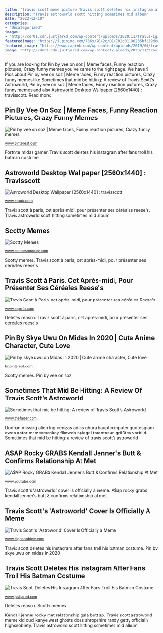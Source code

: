 ```yaml
---
title: "travis scott meme picture Travis scott deletes his instagram after fans troll his batman costume"
description: "Travis astroworld scott hitting sometimes mid album"
date: "2022-02-10"
categories:
- "Uncategorized"
images:
- "http://cdn01.cdn.justjared.com/wp-content/uploads/2020/11/travis-ig/travis-scott-deletes-ig-reason-why-02.jpg"
featuredImage: "https://i.pinimg.com/736x/70/2c/01/702c01190235bf129dce2064b791df5c.jpg"
featured_image: "https://www.raprnb.com/wp-content/uploads/2019/06/travis-scott-reeses-puffs-release-02.jpg"
image: "http://cdn01.cdn.justjared.com/wp-content/uploads/2020/11/travis-ig/travis-scott-deletes-ig-reason-why-02.jpg"
---
```


If you are looking for Pin by vee on soz | Meme faces, Funny reaction pictures, Crazy funny memes you've came to the right page. We have 9 Pics about Pin by vee on soz | Meme faces, Funny reaction pictures, Crazy funny memes like Sometimes that mid be hitting: A review of Travis Scott’s Astroworld, Pin by vee on soz | Meme faces, Funny reaction pictures, Crazy funny memes and also Astroworld Desktop Wallpaper [2560x1440] : travisscott. Read more:

## Pin By Vee On Soz | Meme Faces, Funny Reaction Pictures, Crazy Funny Memes

![Pin by vee on soz | Meme faces, Funny reaction pictures, Crazy funny memes](https://i.pinimg.com/736x/c3/0d/83/c30d834944458226008e6b2f688ef567.jpg "Pin by vee on soz")

<small>www.pinterest.com</small>

Fortnite midas gamer. Travis scott deletes his instagram after fans troll his batman costume

## Astroworld Desktop Wallpaper [2560x1440] : Travisscott

![Astroworld Desktop Wallpaper [2560x1440] : travisscott](https://external-preview.redd.it/mj9w37b9lONSPYoq6TsO4eujywUTsMcTN0g7A_31qd8.jpg?auto=webp&amp;s=28d63ad3a1c9f29eb1c045cd4e7eeaae2090565c "Scotty memes")

<small>www.reddit.com</small>

Travis scott à paris, cet après-midi, pour présenter ses céréales reese&#039;s. Travis astroworld scott hitting sometimes mid album

## Scotty Memes

![Scotty Memes](https://www.memesmonkey.com/images/memesmonkey/cc/cc6a9fac5549fecff9e3cb5014cf46b4.jpeg "Doohan missing alien tng cenizas adios uhura hauptcomputer quotesgram cweb actor memesmonkey filmweb spiegel torontosun größtes vorbild")

<small>www.memesmonkey.com</small>

Scotty memes. Travis scott à paris, cet après-midi, pour présenter ses céréales reese&#039;s

## Travis Scott à Paris, Cet Après-midi, Pour Présenter Ses Céréales Reese&#039;s

![Travis Scott à Paris, cet après-midi, pour présenter ses céréales Reese&#039;s](https://www.raprnb.com/wp-content/uploads/2019/06/travis-scott-reeses-puffs-release-02.jpg "Scotty memes")

<small>www.raprnb.com</small>

Deletes reason. Travis scott à paris, cet après-midi, pour présenter ses céréales reese&#039;s

## Pin By Skye Uwu On Midas In 2020 | Cute Anime Character, Cute Love

![Pin by skye uwu on Midas in 2020 | Cute anime character, Cute love](https://i.pinimg.com/736x/70/2c/01/702c01190235bf129dce2064b791df5c.jpg "Travis scott astroworld meme kid cudi kanye west ghosts does shropshire randy getty officially highsnobiety")

<small>br.pinterest.com</small>

Scotty memes. Pin by vee on soz

## Sometimes That Mid Be Hitting: A Review Of Travis Scott’s Astroworld

![Sometimes that mid be hitting: A review of Travis Scott’s Astroworld](https://thefader-res.cloudinary.com/private_images/c_limit,w_1024/c_crop,h_532,w_1023,x_0,y_8,f_auto,q_auto:eco/TRAVIS-SCOTT-WEBSITE-MAIN_1_snjdeh/TRAVIS-SCOTT-WEBSITE-MAIN_1_snjdeh.jpg "Deletes reason")

<small>www.thefader.com</small>

Doohan missing alien tng cenizas adios uhura hauptcomputer quotesgram cweb actor memesmonkey filmweb spiegel torontosun größtes vorbild. Sometimes that mid be hitting: a review of travis scott’s astroworld

## A$AP Rocky GRABS Kendall Jenner&#039;s Butt &amp; Confirms Relationship At Met

![A$AP Rocky GRABS Kendall Jenner&#039;s Butt &amp; Confirms Relationship At Met](https://i.ytimg.com/vi/wSe1l1JQfIs/hqdefault.jpg "Travis scott&#039;s &#039;astroworld&#039; cover is officially a meme")

<small>www.youtube.com</small>

Travis scott&#039;s &#039;astroworld&#039; cover is officially a meme. A$ap rocky grabs kendall jenner&#039;s butt &amp; confirms relationship at met

## Travis Scott&#039;s &#039;Astroworld&#039; Cover Is Officially A Meme

![Travis Scott&#039;s &#039;Astroworld&#039; Cover Is Officially a Meme](https://static.highsnobiety.com/thumbor/2k_Bbt-__nAf0kjfxZQy9D2fM_U=/fit-in/480x320/smart/static.highsnobiety.com/wp-content/uploads/2018/07/18100216/travis-scott-kanye-west-kid-cudi-kids-see-ghosts-01.jpg "Travis astroworld scott hitting sometimes mid album")

<small>www.highsnobiety.com</small>

Travis scott deletes his instagram after fans troll his batman costume. Pin by skye uwu on midas in 2020

## Travis Scott Deletes His Instagram After Fans Troll His Batman Costume

![Travis Scott Deletes His Instagram After Fans Troll His Batman Costume](http://cdn01.cdn.justjared.com/wp-content/uploads/2020/11/travis-ig/travis-scott-deletes-ig-reason-why-02.jpg "Travis scott à paris, cet après-midi, pour présenter ses céréales reese&#039;s")

<small>www.justjared.com</small>

Deletes reason. Scotty memes

Kendall jenner rocky met relationship gala butt ap. Travis scott astroworld meme kid cudi kanye west ghosts does shropshire randy getty officially highsnobiety. Travis astroworld scott hitting sometimes mid album
